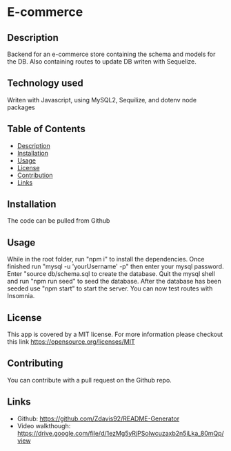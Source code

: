 # E-commerce
## Description
Backend for an e-commerce store containing the schema and models for the DB. Also containing routes to update DB writen with Sequelize.
## Technology used
Writen with Javascript, using MySQL2, Sequilize, and dotenv node packages
## Table of Contents
- [Description](#description)
- [Installation](#installation)
- [Usage](#usage)
- [License](#license)
- [Contribution](#contributing)
- [Links](#links)
## Installation
The code can be pulled from Github
## Usage
While in the root folder, run "npm i" to install the dependencies. Once finished run "mysql -u 'yourUsername' -p" then enter your mysql password. Enter "source db/schema.sql to create the database. Quit the mysql shell and run "npm run seed" to seed the database. After the database has been seeded use "npm start" to start the server. You can now test routes with Insomnia.
## License
This app is covered by a MIT license. For more information please checkout this link <https://opensource.org/licenses/MIT>
## Contributing
You can contribute with a pull request on the Github repo.
## Links
  - Github: https://github.com/Zdavis92/README-Generator
  - Video walkthough: https://drive.google.com/file/d/1ezMg5yRjPSolwcuzaxb2n5iLka_80mQp/view